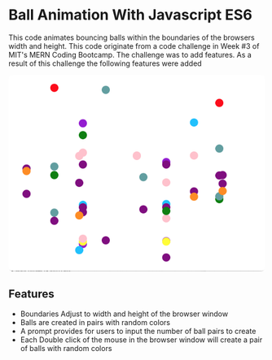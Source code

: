 <h1>Ball Animation With Javascript ES6</h1>
<p>This code animates bouncing balls within the boundaries of the browsers width and height. This code originate from a code challenge in Week #3 of MIT's MERN Coding Bootcamp. The challenge was to add features. As a result of this challenge the following features were added</p>
<img src="./Bouncing Balls.png" alt="Bouncing Balls" style="border-radius: 8px;"/>
<h2>Features</h2>
<ul>
<li>Boundaries Adjust to width and height of the browser window</li>
<li>Balls are created in pairs with random colors</li>
<li>A prompt provides for users to input the number of ball pairs to create</li>
<li>Each Double click of the mouse in the browser window will create a pair of balls with random colors</li>
</ul>
